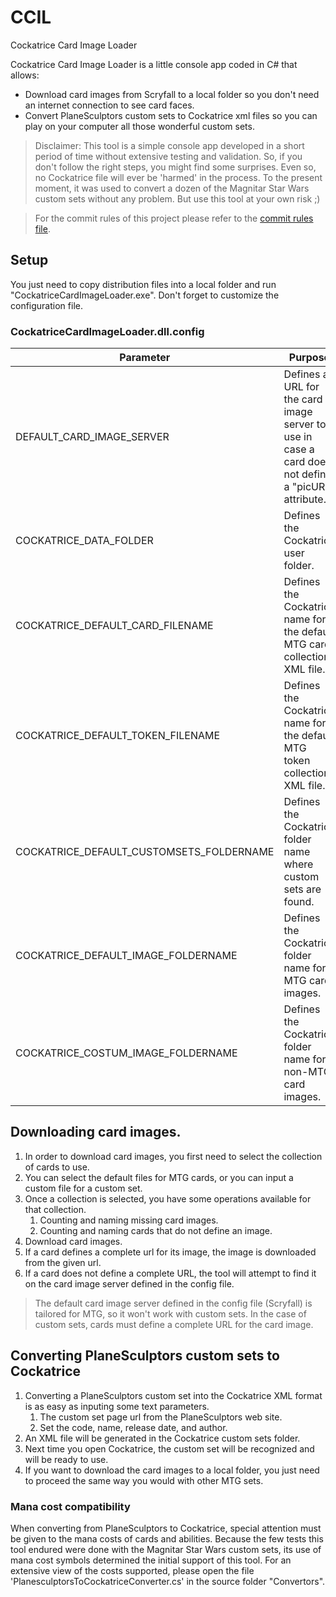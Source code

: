 # CCIL
Cockatrice Card Image Loader

Cockatrice Card Image Loader is a little console app coded in C# that allows:
* Download card images from Scryfall to a local folder so you don't need an internet connection to see card faces.
* Convert PlaneSculptors custom sets to Cockatrice xml files so you can play on your computer all those wonderful custom sets.

> Disclaimer:
> This tool is a simple console app developed in a short period of time without extensive testing and validation.
> So, if you don't follow the right steps, you might find some surprises.
> Even so, no Cockatrice file will ever be 'harmed' in the process.
> To the present moment, it was used to convert a dozen of the Magnitar Star Wars custom sets without any problem.
> But use this tool at your own risk ;)

> For the commit rules of this project please refer to the [commit rules file](Commits.md "Commit rules file").

## Setup

You just need to copy distribution files into a local folder and run "CockatriceCardImageLoader.exe".
Don't forget to customize the configuration file.

### CockatriceCardImageLoader.dll.config


| Parameter 					| Purpose 												|
|-----------------------------------------------|-------------------------------------------------------------------------------------------------------|
| DEFAULT_CARD_IMAGE_SERVER 			| Defines a URL for the card image server to use in case a card does not define a "picURL" attribute. 	|
| COCKATRICE_DATA_FOLDER 			| Defines the Cockatrice user folder. 									|
| COCKATRICE_DEFAULT_CARD_FILENAME 		| Defines the Cockatrice name for the default MTG card collection XML file.				|
| COCKATRICE_DEFAULT_TOKEN_FILENAME 		| Defines the Cockatrice name for the default MTG token collection XML file. 				|
| COCKATRICE_DEFAULT_CUSTOMSETS_FOLDERNAME 	| Defines the Cockatrice folder name where custom sets are found. 					|
| COCKATRICE_DEFAULT_IMAGE_FOLDERNAME 		| Defines the Cockatrice folder name for MTG card images. 						|
| COCKATRICE_COSTUM_IMAGE_FOLDERNAME 		| Defines the Cockatrice folder name for non-MTG card images. 						|

## Downloading card images.

1. In order to download card images, you first need to select the collection of cards to use.
2. You can select the default files for MTG cards, or you can input a custom file for a custom set.
3. Once a collection is selected, you have some operations available for that collection.
	1. Counting and naming missing card images.
	2. Counting and naming cards that do not define an image.
4. Download card images.
5. If a card defines a complete url for its image, the image is downloaded from the given url.
6. If a card does not define a complete URL, the tool will attempt to find it on the card image server defined in the config file. 

> The default card image server defined in the config file (Scryfall) is tailored for MTG, so it won't work with custom sets.
> In the case of custom sets, cards must define a complete URL for the card image.

## Converting PlaneSculptors custom sets to Cockatrice

1. Converting a PlaneSculptors custom set into the Cockatrice XML format is as easy as inputing some text parameters.
	1. The custom set page url from the PlaneSculptors web site.
	2. Set the code, name, release date, and author.
2. An XML file will be generated in the Cockatrice custom sets folder.
3. Next time you open Cockatrice, the custom set will be recognized and will be ready to use.
4. If you want to download the card images to a local folder, you just need to proceed the same way you would with other MTG sets.

### Mana cost compatibility

When converting from PlaneSculptors to Cockatrice, special attention must be given to the mana costs of cards and abilities.
Because the few tests this tool endured were done with the Magnitar Star Wars custom sets, its use of mana cost symbols determined the initial support of this tool.
For an extensive view of the costs supported, please open the file 'PlanesculptorsToCockatriceConverter.cs' in the source folder "Convertors".